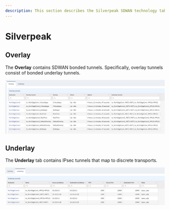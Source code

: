 ```yaml
---
description: This section describes the Silverpeak SDWAN technology tables (Overlay, Underlay).
---
```


# Silverpeak

## Overlay

The **Overlay** contains SDWAN bonded tunnels. Specifically, overlay tunnels consist of bonded underlay tunnels.

![Overlay table](silverpeak_overlay.png)

## Underlay

The **Underlay** tab contains IPsec tunnels that map to discrete transports.

![Underlay table](silverpeak_underlay.png)
